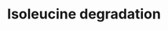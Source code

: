 ---
annotations:
- id: PW:0001269
  parent: classic metabolic pathway
  type: Pathway Ontology
  value: isoleucine degradation pathway
authors:
- J.Heckman
- MaintBot
- Ddigles
- Egonw
- Eweitz
description: 'While Saccharomyces cerevisiae can use most amino acids as their sole
  nitrogen source, they can only use a few amino acids as a carbon source to support
  growth (CITS:[Large86][Cooper82]).  This is in contrast to most eukaryotes and some
  fungi, which can metabolize amino acids completely, utilizing them as sole sources
  of carbon and nitrogen (CITS:[Stryer88][Large 86]). S. cerevisiae degrade the branched-chain
  amino acids (iso-leucine, leucine, and valine) and the aromatic amino acids (tryptophan,
  phenylalanine, and tyrosine) via the Ehrlich pathway (CITS:[Sentheshanmuganathan60][10989420]).  This
  pathway is comprised of the following steps:  1) deamination of the amino acid to
  the corresponding alpha-keto acid; 2) decarboxylation of the resulting alpha-keto
  acid to the respective aldehyde; and, 3) reduction of the aldehyde to form the corresponding
  long chain or complex alcohol, known as a fusel alcohol or fusel oil (CITS:[10989420][Large
  86]).  Fusel alcohols are important flavor and aroma compounds in yeast-fermented
  food products and beverages (as reported in (CITS:[9546164])  Each of the three
  steps in branched-chain amino acid degradation can be catalyzed by more than one
  isozyme; which enzyme is used appears to depend on the amino acid, the carbon source
  and the stage of growth of the culture (CITS:[12499363]). The initial transamination
  step in iso-leucine degradation can be catalyzed by either of the branched-chain
  amino acid transaminases BAT1 (mitochondrial) or BAT2 (cytosolic) (CITS:[10989445][8798704][8702755]).
  The subsequent decarboxylation step can be catalyzed by any one of the five decarboxylases
  (Pdc1p, Pdc5p, Pdc6p, Thi3p, and Aro10p) (CITS:[9546164][10753893]) and the final
  step can be catalyzed by any one of six alcohol dehydrogenases (Adh1p, Adh2p, Adh3p,
  Adh4p, Adh5p, and Sfa1p) (CITS:[12499363]).  SOURCE: SGD pathways, http://pathway.yeastgenome.org/server.html'
last-edited: 2021-05-20
organisms:
- Saccharomyces cerevisiae
redirect_from:
- /index.php/Pathway:WP178
- /instance/WP178
- /instance/WP178_rr117305
revision: r117305
schema-jsonld:
- '@context': https://schema.org/
  '@id': https://wikipathways.github.io/pathways/WP178.html
  '@type': Dataset
  creator:
    '@type': Organization
    name: WikiPathways
  description: 'While Saccharomyces cerevisiae can use most amino acids as their sole
    nitrogen source, they can only use a few amino acids as a carbon source to support
    growth (CITS:[Large86][Cooper82]).  This is in contrast to most eukaryotes and
    some fungi, which can metabolize amino acids completely, utilizing them as sole
    sources of carbon and nitrogen (CITS:[Stryer88][Large 86]). S. cerevisiae degrade
    the branched-chain amino acids (iso-leucine, leucine, and valine) and the aromatic
    amino acids (tryptophan, phenylalanine, and tyrosine) via the Ehrlich pathway
    (CITS:[Sentheshanmuganathan60][10989420]).  This pathway is comprised of the following
    steps:  1) deamination of the amino acid to the corresponding alpha-keto acid;
    2) decarboxylation of the resulting alpha-keto acid to the respective aldehyde;
    and, 3) reduction of the aldehyde to form the corresponding long chain or complex
    alcohol, known as a fusel alcohol or fusel oil (CITS:[10989420][Large 86]).  Fusel
    alcohols are important flavor and aroma compounds in yeast-fermented food products
    and beverages (as reported in (CITS:[9546164])  Each of the three steps in branched-chain
    amino acid degradation can be catalyzed by more than one isozyme; which enzyme
    is used appears to depend on the amino acid, the carbon source and the stage of
    growth of the culture (CITS:[12499363]). The initial transamination step in iso-leucine
    degradation can be catalyzed by either of the branched-chain amino acid transaminases
    BAT1 (mitochondrial) or BAT2 (cytosolic) (CITS:[10989445][8798704][8702755]).
    The subsequent decarboxylation step can be catalyzed by any one of the five decarboxylases
    (Pdc1p, Pdc5p, Pdc6p, Thi3p, and Aro10p) (CITS:[9546164][10753893]) and the final
    step can be catalyzed by any one of six alcohol dehydrogenases (Adh1p, Adh2p,
    Adh3p, Adh4p, Adh5p, and Sfa1p) (CITS:[12499363]).  SOURCE: SGD pathways, http://pathway.yeastgenome.org/server.html'
  keywords:
  - ARO10
  - BAT1
  - BAT2
  - L-glutamate
  - PDC1
  - PDC5
  - PDC6
  - THI3
  license: CC0
  name: Isoleucine degradation
seo: CreativeWork
title: Isoleucine degradation
wpid: WP178
---
